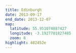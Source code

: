 ```yaml
---
title: Edinburgh
date: 2013-09-17
end_date: 2013-12-07
map:
  latitude: 55.951074887427
  longitude: -3.1927781827485
  zoom: 8
highlight: 482452e
---
```

